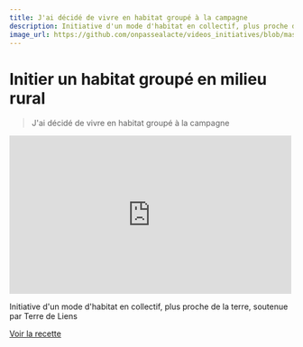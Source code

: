 ```yaml
---
title: J'ai décidé de vivre en habitat groupé à la campagne
description: Initiative d'un mode d'habitat en collectif, plus proche de la terre, soutenue par Terre de Liens.
image_url: https://github.com/onpassealacte/videos_initiatives/blob/master/media/habitat_groupe_rural.jpg?raw=true
---
```


# Initier un habitat groupé en milieu rural

> J'ai décidé de vivre en habitat groupé à la campagne

<iframe src="https://player.vimeo.com/video/131515100" width="500" height="281" frameborder="0" webkitallowfullscreen mozallowfullscreen allowfullscreen></iframe>

Initiative d'un mode d'habitat en collectif, plus proche de la terre, soutenue par Terre de Liens

[Voir la recette](http://www.onpassealacte.fr/recettes_coup_de_coeur_en_savoir_plus.php?r=86602752384)
